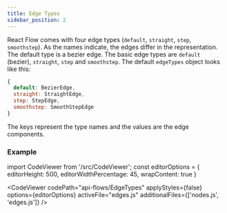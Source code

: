 ```yaml
---
title: Edge Types
sidebar_position: 2
---
```


React Flow comes with four edge types (`default`, `straight`, `step`, `smoothstep`). As the names indicate, the edges differ in the representation. The default type is a bezier edge.
The basic edge types are `default` (bezier), `straight`, `step` and `smoothstep`. The default `edgeTypes` object looks like this:

```javascript
{
  default: BezierEdge,
  straight: StraightEdge,
  step: StepEdge,
  smoothstep: SmoothStepEdge
}
```

The keys represent the type names and the values are the edge components.

### Example

import CodeViewer from '/src/CodeViewer';
const editorOptions = { editorHeight: 500, editorWidthPercentage: 45, wrapContent: true }

<CodeViewer codePath="api-flows/EdgeTypes" applyStyles={false} options={editorOptions} activeFile="edges.js" additionalFiles={['nodes.js', 'edges.js']} />
